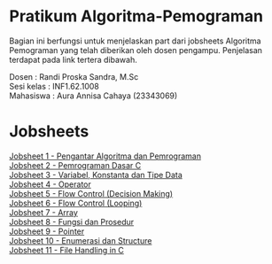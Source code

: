 # Pratikum Algoritma-Pemograman
Bagian ini berfungsi untuk menjelaskan part dari jobsheets Algoritma Pemograman yang telah diberikan oleh dosen pengampu. Penjelasan terdapat pada link tertera dibawah.

Dosen : Randi Proska Sandra, M.Sc<br>
Sesi kelas : INF1.62.1008<br>
Mahasiswa : Aura Annisa Cahaya (23343069)

# Jobsheets #
[Jobsheet 1 - Pengantar Algoritma dan Pemrograman](https://github.com/AuraAnnisa/Algoritma-Pemograman/tree/main/Jobsheet%201--Aura%20Annisa%20Cahaya%20(23343060))<br>
[Jobsheet 2 - Pemrograman Dasar C](https://github.com/AuraAnnisa/Algoritma-Pemograman/tree/main/Jobsheet%202--Aura%20Annisa%20Cahaya%20(23343060))<br>
[Jobsheet 3 - Variabel, Konstanta dan Tipe Data](https://github.com/AuraAnnisa/Algoritma-Pemograman/tree/main/Jobsheet%203--Aura%20Annisa%20Cahaya%20(23343060))<br>
[Jobsheet 4 - Operator](https://github.com/AuraAnnisa/Algoritma-Pemograman/tree/main/Jobsheet%204--Aura%20Annisa%20Cahaya%20(23343060))<br>
[Jobsheet 5 - Flow Control (Decision Making)](https://github.com/AuraAnnisa/Algoritma-Pemograman/tree/main/Jobsheet%205--Aura%20Annisa%20Cahaya%20(23343060))<br>
[Jobsheet 6 - Flow Control (Looping)](https://github.com/AuraAnnisa/Algoritma-Pemograman/tree/main/Jobsheet%206--Aura%20Annisa%20Cahaya%20(23343060))<br>
[Jobsheet 7 - Array](https://github.com/AuraAnnisa/Algoritma-Pemograman/tree/main/Jobsheet%207--Aura%20Annisa%20Cahaya%20(23343060))<br>
[Jobsheet 8 - Fungsi dan Prosedur](https://github.com/AuraAnnisa/Algoritma-Pemograman/tree/main/Jobsheet%208--Aura%20Annisa%20Cahaya%20(23343060))<br>
[Jobsheet 9 - Pointer](https://github.com/AuraAnnisa/Algoritma-Pemograman/tree/main/Jobsheet%209--Aura%20Annisa%20Cahaya%20(23343060))<br>
[Jobsheet 10 - Enumerasi dan Structure](https://github.com/AuraAnnisa/Algoritma-Pemograman/tree/main/Jobsheet%2010--Aura%20Annisa%20Cahaya%20(23343060))<br>
[Jobsheet 11 - File Handling in C](https://github.com/AuraAnnisa/Algoritma-Pemograman/tree/main/Jobsheet%2011--Aura%20Annisa%20Cahaya%20(23343060))<br>


